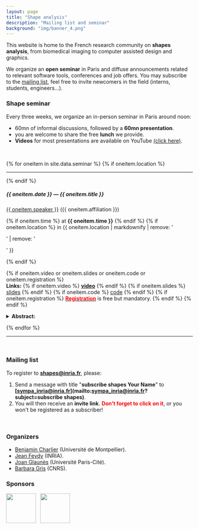 ```yaml
---
layout: page
title: "Shape analysis"
description: "Mailing list and seminar"
background: "img/banner_4.png"
---
```



This website is home to the French research community on **shapes analysis**, from biomedical imaging to computer assisted design and graphics. 

We organize an **open seminar** in Paris and diffuse announcements related to relevant software tools, conferences and job offers. You may subscribe to the <a href="#mailing_list">mailing list</a>, feel free to invite newcomers in the field (interns, students, engineers...).


### Shape seminar

Every three weeks, we organize an in-person seminar in Paris around noon:

  - 60mn of informal discussions, followed by a **60mn presentation**.
  - you are welcome to share the free **lunch** we provide.
  - **Videos** for most presentations are available on YouTube [(click here)](https://www.youtube.com/watch?v=m68NjYSD7gU&list=PLBFtqeJgRBGies4qp_XWlrsYxgDePEmtp).

<br/>

{% for oneitem in site.data.seminar %}
  {% if oneitem.location %}
  <hr>
  {% endif %}

   <h5>{{ oneitem.date }} &#8212; {{ oneitem.title }}</h5>
  <p>

  <a href="{{ oneitem.url }}">{{ oneitem.speaker }}</a>  ({{ oneitem.affiliation }}) 
  
  {% if oneitem.time %}
  at <b>{{ oneitem.time }}</b>
  {% endif %}
  {% if oneitem.location %}
  in {{ oneitem.location | markdownify | remove: '<p>' | remove: '</p>' }}
  <!--<div style="margin-bottom:0.5em;"></div> -->
  {% endif %}

  {% if oneitem.video or oneitem.slides or oneitem.code or oneitem.registration %}
   <br/><!--<div style="margin-bottom:0.5em;"></div> -->
   <b>Links:</b> 
    {% if oneitem.video %}
      <a href="{{ oneitem.video }}"><b>video</b></a>
    {% endif %}
    {% if oneitem.slides %}
      <a href="{{ oneitem.slides }}">slides</a> 
    {% endif %}
    {% if oneitem.code %}
      <a href="{{ oneitem.code }}">code</a> 
    {% endif %}
    {% if oneitem.registration %}
      <a href="{{ oneitem.registration }}"><span style="color:red"><b>Registration</b></span></a> is free but mandatory.
    {% endif %}
  {% endif %}

   <!--<br/> <div style="margin-bottom:0.2em;"></div> -->
   <details>
   <summary><b>Abstract:</b></summary> 
   {{ oneitem.abstract | markdownify | remove: '<p>' | remove: '</p>'  }}
   </details>

  </p>
{% endfor %}
<hr>

<br/>

### <a id="mailing_list" />Mailing list


To register to **shapes@inria.fr**, please:

1. Send a message with title "**subscribe shapes Your Name**" to **[sympa_inria@inria.fr](mailto:sympa_inria@inria.fr?subject=subscribe shapes)**.
2. You will then receive an **invite link**. <span style="color:red">**Don't forget to click on it**</span>, or you won't be registered as a subscriber!

<br/>

### Organizers

- [Benjamin Charlier](https://imag.umontpellier.fr/~charlier/) (Université de Montpellier).
- [Jean Feydy](https://www.jeanfeydy.com/) (INRIA).
- [Joan Glaunès](https://helios2.mi.parisdescartes.fr/~glaunes/) (Université Paris-Cité).
- [Barbara Gris](http://gris.perso.math.cnrs.fr/) (CNRS).


### Sponsors

<p align="center">

<img height="80" src="../img/paris.jpg"/>&nbsp;&nbsp;
<a href="https://www.sciencesmaths-paris.fr/">
<img height="80" src="../img/logo-fsmp.png"/>
</a>
</p>
